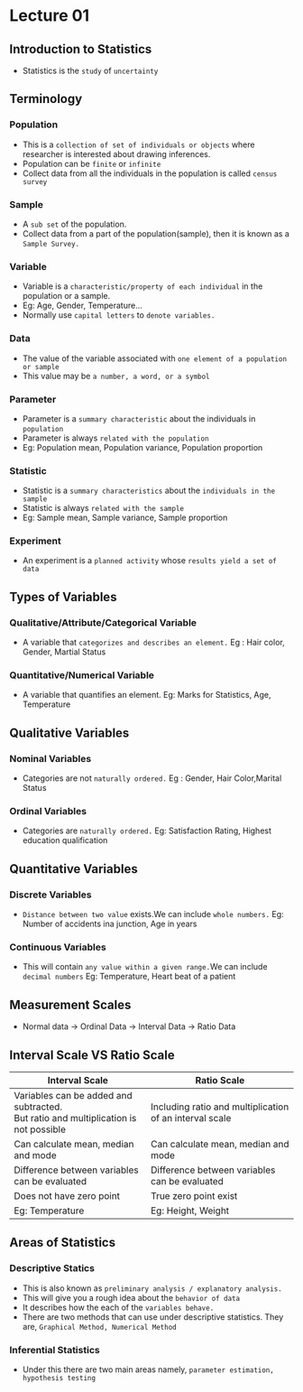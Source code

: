 # Lecture 01
## Introduction to Statistics
- Statistics is the `study` of `uncertainty`
## Terminology
### Population
- This is a `collection of set of individuals or objects` where researcher is interested about drawing inferences.
- Population can be `finite` or `infinite`
- Collect data from all the individuals in the population is called `census survey`
### Sample 
- A `sub set` of the population.
- Collect data from a part of the population(sample), then it is known as a `Sample Survey.`
### Variable 
- Variable is a `characteristic/property of each individual` in the population or a sample.
- Eg: Age, Gender, Temperature...
- Normally use `capital letters` to `denote variables.`
### Data
- The value of the variable associated with `one element of a population or sample`
- This value may be `a number, a word, or a symbol`
### Parameter 
- Parameter is a `summary characteristic` about the individuals in `population`
- Parameter is always `related with the population`
- Eg: Population mean, Population variance, Population proportion
### Statistic 
- Statistic is a `summary characteristics` about the `individuals in the sample`
- Statistic is always `related with the sample`
- Eg: Sample mean, Sample variance, Sample proportion 
### Experiment 
- An experiment is a `planned activity` whose `results yield a set of data`

## Types of Variables
### Qualitative/Attribute/Categorical Variable
- A  variable that `categorizes and describes an element.` Eg : Hair color, Gender, Martial Status
### Quantitative/Numerical Variable 
- A variable that quantifies an element. Eg: Marks for Statistics, Age, Temperature 
## Qualitative Variables
### Nominal Variables 
- Categories are not `naturally ordered.` Eg : Gender, Hair Color,Marital Status
### Ordinal Variables
- Categories are `naturally ordered.` Eg: Satisfaction Rating, Highest education qualification 
## Quantitative Variables 
### Discrete Variables
- `Distance between two value` exists.We can include `whole numbers.` Eg: Number of accidents ina junction, Age in years
### Continuous Variables
- This will contain `any value within a given range.`We can include `decimal numbers` Eg: Temperature, Heart beat of a patient 
## Measurement Scales
- Normal data -> Ordinal Data -> Interval Data -> Ratio Data
## Interval Scale VS Ratio Scale

| Interval Scale        | Ratio Scale           | 
| ------------- |-------------| 
| Variables can be added and subtracted.<br> But ratio and multiplication is not possible      | Including ratio and multiplication of an interval scale | 
| Can calculate mean, median and mode | Can calculate mean, median and mode |   
| Difference between variables can be evaluated | Difference between variables can be evaluated|
| Does not have zero point | True zero point exist | 
| Eg: Temperature | Eg: Height, Weight |
## Areas of Statistics
### Descriptive Statics 
- This is also known as `preliminary analysis / explanatory analysis.`
- This will give you a rough idea about the `behavior of data`
- It describes how the each of the `variables behave.` 
- There are two methods that can use under descriptive statistics. They are, `Graphical Method, Numerical Method`
### Inferential Statistics 
- Under this there are two main areas namely, `parameter estimation, hypothesis testing`



